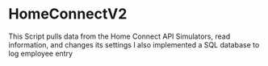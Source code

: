 # HomeConnectV2
This Script pulls data from the Home Connect API Simulators, read information, and changes its settings
I also implemented a SQL database to log employee entry
